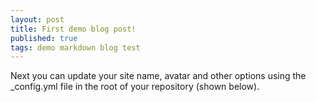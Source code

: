 ```yaml
---
layout: post
title: First demo blog post!
published: true
tags: demo markdown blog test
---
```


Next you can update your site name, avatar and other options using the _config.yml file in the root of your repository (shown below).
